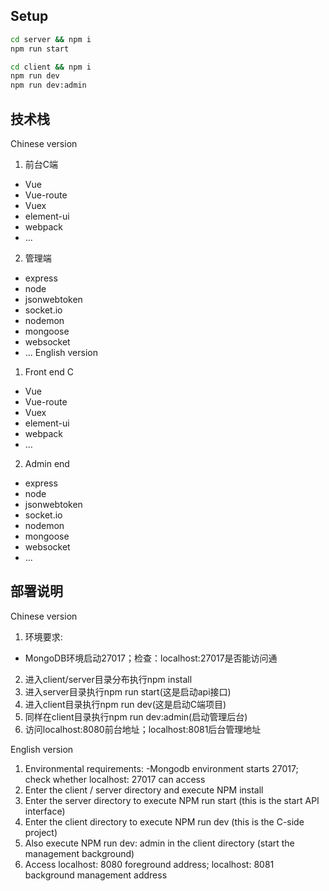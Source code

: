 
## Setup
```bash
cd server && npm i
npm run start

cd client && npm i
npm run dev
npm run dev:admin
```


## 技术栈
Chinese version
1. 前台C端
  - Vue
  - Vue-route
  - Vuex
  - element-ui
  - webpack
  - ...
2. 管理端
  - express
  - node
  - jsonwebtoken
  - socket.io
  - nodemon
  - mongoose
  - websocket
  - ...
English version
1. Front end C
  - Vue
  - Vue-route
  - Vuex
  - element-ui
  - webpack
  - ...

  2. Admin end
  - express
  - node
  - jsonwebtoken
  - socket.io
  - nodemon
  - mongoose
  - websocket
  - ...
## 部署说明
Chinese version
1. 环境要求: 
  - MongoDB环境启动27017；检查：localhost:27017是否能访问通
2. 进入client/server目录分布执行npm install
3. 进入server目录执行npm run start(这是启动api接口)
4. 进入client目录执行npm run dev(这是启动C端项目)
5. 同样在client目录执行npm run dev:admin(启动管理后台)
6. 访问localhost:8080前台地址；localhost:8081后台管理地址

English version
1. Environmental requirements:
-Mongodb environment starts 27017; check whether localhost: 27017 can access 
2. Enter the client / server directory and execute NPM install
3. Enter the server directory to execute NPM run start (this is the start API interface)
4. Enter the client directory to execute NPM run dev (this is the C-side project)
5. Also execute NPM run dev: admin in the client directory (start the management background)
6. Access localhost: 8080 foreground address; localhost: 8081 background management address
